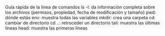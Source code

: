 Guía rápida de la línea de comandos
ls -l: da información completa sobre los archivos (permisos, propiedad, fecha de modificación y tamaño)
pwd: dónde estás
env: muestra todas las variables
mkdir: crea una carpeta
cd: cambiar de directorio
cd ..: retroceder un directorio
tail: muestra las últimas líneas
head: muestra las primeras líneas
